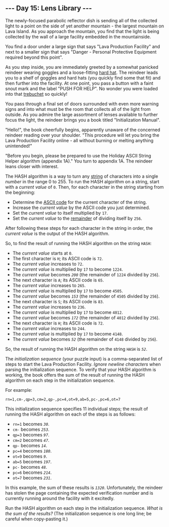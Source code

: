<article class="day-desc"><h2>--- Day 15: Lens Library ---</h2><p>The newly-focused parabolic reflector dish is sending all of the collected light to a point on the side of yet another mountain - the largest mountain on Lava Island. As you approach the mountain, you find that the light is being collected by the wall of a large facility embedded in the mountainside.</p>
<p>You find a door under a large sign that says "Lava Production Facility" and next to a smaller sign that says "Danger - Personal Protective Equipment required beyond this point".</p>
<p>As you step inside, you are immediately greeted by a somewhat panicked <span title="do you like my hard hat">reindeer</span> wearing goggles and a loose-fitting <a href="https://en.wikipedia.org/wiki/Hard_hat" target="_blank">hard hat</a>. The reindeer leads you to a shelf of goggles and hard hats (you quickly find some that fit) and then further into the facility. At one point, you pass a button with a faint snout mark and the label "PUSH FOR HELP". No wonder you were loaded into that <a href="1">trebuchet</a> so quickly!</p>
<p>You pass through a final set of doors surrounded with even more warning signs and into what must be the room that collects all of the light from outside. As you admire the large assortment of lenses available to further focus the light, the reindeer brings you a book titled "Initialization Manual".</p>
<p>"Hello!", the book cheerfully begins, apparently unaware of the concerned reindeer reading over your shoulder. "This procedure will let you bring the Lava Production Facility online - all without burning or melting anything unintended!"</p>
<p>"Before you begin, please be prepared to use the Holiday ASCII String Helper algorithm (appendix 1A)." You turn to appendix 1A. The reindeer leans closer with interest.</p>
<p>The HASH algorithm is a way to turn any <a href="https://en.wikipedia.org/wiki/String_(computer_science)" target="_blank">string</a> of characters into a single <em>number</em> in the range 0 to 255. To run the HASH algorithm on a string, start with a <em>current value</em> of <code>0</code>. Then, for each character in the string starting from the beginning:</p>
<ul>
<li>Determine the <a href="https://en.wikipedia.org/wiki/ASCII#Printable_characters" target="_blank">ASCII code</a> for the current character of the string.</li>
<li>Increase the <em>current value</em> by the ASCII code you just determined.</li>
<li>Set the <em>current value</em> to itself multiplied by <code>17</code>.</li>
<li>Set the <em>current value</em> to the <a href="https://en.wikipedia.org/wiki/Modulo" target="_blank">remainder</a> of dividing itself by <code>256</code>.</li>
</ul>
<p>After following these steps for each character in the string in order, the <em>current value</em> is the output of the HASH algorithm.</p>
<p>So, to find the result of running the HASH algorithm on the string <code>HASH</code>:</p>
<ul>
<li>The <em>current value</em> starts at <code>0</code>.</li>
<li>The first character is <code>H</code>; its ASCII code is <code>72</code>.</li>
<li>The <em>current value</em> increases to <code>72</code>.</li>
<li>The <em>current value</em> is multiplied by <code>17</code> to become <code>1224</code>.</li>
<li>The <em>current value</em> becomes <code><em>200</em></code> (the remainder of <code>1224</code> divided by <code>256</code>).</li>
<li>The next character is <code>A</code>; its ASCII code is <code>65</code>.</li>
<li>The <em>current value</em> increases to <code>265</code>.</li>
<li>The <em>current value</em> is multiplied by <code>17</code> to become <code>4505</code>.</li>
<li>The <em>current value</em> becomes <code><em>153</em></code> (the remainder of <code>4505</code> divided by <code>256</code>).</li>
<li>The next character is <code>S</code>; its ASCII code is <code>83</code>.</li>
<li>The <em>current value</em> increases to <code>236</code>.</li>
<li>The <em>current value</em> is multiplied by <code>17</code> to become <code>4012</code>.</li>
<li>The <em>current value</em> becomes <code><em>172</em></code> (the remainder of <code>4012</code> divided by <code>256</code>).</li>
<li>The next character is <code>H</code>; its ASCII code is <code>72</code>.</li>
<li>The <em>current value</em> increases to <code>244</code>.</li>
<li>The <em>current value</em> is multiplied by <code>17</code> to become <code>4148</code>.</li>
<li>The <em>current value</em> becomes <code><em>52</em></code> (the remainder of <code>4148</code> divided by <code>256</code>).</li>
</ul>
<p>So, the result of running the HASH algorithm on the string <code>HASH</code> is <code><em>52</em></code>.</p>
<p>The <em>initialization sequence</em> (your puzzle input) is a comma-separated list of steps to start the Lava Production Facility. <em>Ignore newline characters</em> when parsing the initialization sequence. To verify that your HASH algorithm is working, the book offers the sum of the result of running the HASH algorithm on each step in the initialization sequence.</p>
<p>For example:</p>
<pre><code>rn=1,cm-,qp=3,cm=2,qp-,pc=4,ot=9,ab=5,pc-,pc=6,ot=7</code></pre>
<p>This initialization sequence specifies 11 individual steps; the result of running the HASH algorithm on each of the steps is as follows:</p>
<ul>
<li><code>rn=1</code> becomes <code><em>30</em></code>.</li>
<li><code>cm-</code> becomes <code><em>253</em></code>.</li>
<li><code>qp=3</code> becomes <code><em>97</em></code>.</li>
<li><code>cm=2</code> becomes <code><em>47</em></code>.</li>
<li><code>qp-</code> becomes <code><em>14</em></code>.</li>
<li><code>pc=4</code> becomes <code><em>180</em></code>.</li>
<li><code>ot=9</code> becomes <code><em>9</em></code>.</li>
<li><code>ab=5</code> becomes <code><em>197</em></code>.</li>
<li><code>pc-</code> becomes <code><em>48</em></code>.</li>
<li><code>pc=6</code> becomes <code><em>214</em></code>.</li>
<li><code>ot=7</code> becomes <code><em>231</em></code>.</li>
</ul>
<p>In this example, the sum of these results is <code><em>1320</em></code>. Unfortunately, the reindeer has stolen the page containing the expected verification number and is currently running around the facility with it excitedly.</p>
<p>Run the HASH algorithm on each step in the initialization sequence. <em>What is the sum of the results?</em> (The initialization sequence is one long line; be careful when copy-pasting it.)</p>
</article>
